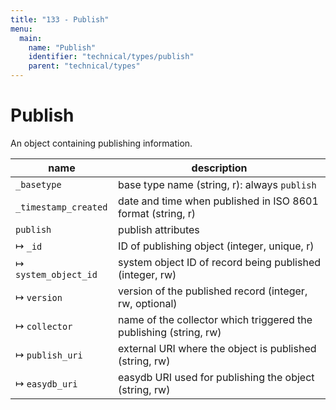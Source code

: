 ```yaml
---
title: "133 - Publish"
menu:
  main:
    name: "Publish"
    identifier: "technical/types/publish"
    parent: "technical/types"
---
```

# Publish

An object containing publishing information.

| name | description |
|---|---|
| `_basetype` | base type name (string, r): always `publish` |
| `_timestamp_created` | date and time when published in ISO 8601 format (string, r) |
| `publish` | publish attributes |
| &#8614; `_id` | ID of publishing object (integer, unique, r) |
| &#8614; `system_object_id` | system object ID of record being published (integer, rw) |
| &#8614; `version` | version of the published record (integer, rw, optional) |
| &#8614; `collector` | name of the collector which triggered the publishing (string, rw) |
| &#8614; `publish_uri` | external URI where the object is published (string, rw) |
| &#8614; `easydb_uri` | easydb URI used for publishing the object (string, rw) |
